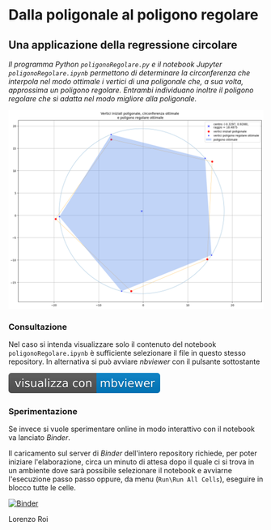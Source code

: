 # Dalla poligonale al poligono regolare

## Una applicazione della regressione circolare

*Il programma Python `poligonoRegolare.py` e il notebook Jupyter `poligonoRegolare.ipynb` permettono di determinare la circonferenza che interpola nel modo ottimale i vertici di una poligonale che, a sua volta, approssima un poligono regolare. Entrambi individuano inoltre il poligono regolare che si adatta nel modo migliore alla poligonale.*

![Poligonale e poligono regolare ottimale](img.png)

### Consultazione

Nel caso si intenda visualizzare solo il contenuto del notebook `poligonoRegolare.ipynb` è sufficiente selezionare il file in questo stesso repository. In alternativa si può avviare *nbviewer* con il pulsante sottostante

<a href="https://nbviewer.org/github/lrnzr/didatticaGeometria/tree/main/"><img src="nbviewer.svg"></a>

### Sperimentazione

Se invece si vuole sperimentare online in modo interattivo con il notebook va lanciato *Binder*.

Il caricamento sul server di *Binder* dell'intero repository richiede, per poter iniziare l'elaborazione, circa un minuto di attesa dopo il quale ci si trova in un ambiente dove sarà possibile selezionare il notebook e avviarne l'esecuzione passo passo oppure, da menu (`Run\Run All Cells`), eseguire in blocco tutte le celle.

[![Binder](https://mybinder.org/badge_logo.svg)](https://mybinder.org/v2/gh/lrnzr/didatticaGeometria/HEAD)


Lorenzo Roi

